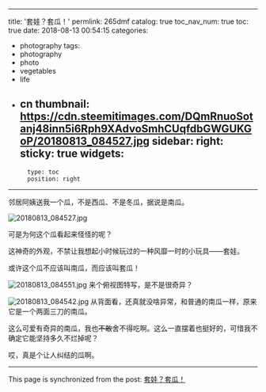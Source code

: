
---
title: '套娃？套瓜！'
permlink: 265dmf
catalog: true
toc_nav_num: true
toc: true
date: 2018-08-13 00:54:15
categories:
- photography
tags:
- photography
- photo
- vegetables
- life
- cn
thumbnail: https://cdn.steemitimages.com/DQmRnuoSotanj48inn5i6Rph9XAdvoSmhCUqfdbGWGUKGoP/20180813_084527.jpg
sidebar:
    right:
        sticky: true
widgets:
    -
        type: toc
        position: right
---


邻居阿姨送我一个瓜，不是西瓜、不是冬瓜，据说是南瓜。

![20180813_084527.jpg](https://cdn.steemitimages.com/DQmRnuoSotanj48inn5i6Rph9XAdvoSmhCUqfdbGWGUKGoP/20180813_084527.jpg)

可是为何这个瓜看起来怪怪的呢？

这神奇的外观，不禁让我想起小时候玩过的一种风靡一时的小玩具——套娃。

或许这个瓜不应该叫南瓜，而应该叫套瓜！

![20180813_084551.jpg](https://cdn.steemitimages.com/DQmZ12qZGW7Dii1Jcc6tihGEa5H38i2VAKMGvjFteev8zzQ/20180813_084551.jpg)
来个俯视图特写，是不是很奇异？

![20180813_084542.jpg](https://cdn.steemitimages.com/DQmR6WfE3rN1cAA3AxjvocFPtyMmHFDN8fKkihxkrntmKib/20180813_084542.jpg)
从背面看，还真就没啥异常，和普通的南瓜一样，原来它是一个两面三刀的南瓜。

这么可爱有奇异的南瓜，我也~~不敢~~舍不得吃啊。这么一直摆着也挺好的，可惜我不确定它能坚持多久不烂掉呢？

哎，真是个让人纠结的瓜啊。

- - -

This page is synchronized from the post: [套娃？套瓜！](https://steemit.com/@oflyhigh/265dmf)
